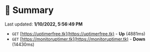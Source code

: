 # 📖 Summary
Last updated: **1/10/2022, 5:56:49 PM**

- `GET` [https://uptimerfree.tk](https://uptimerfree.tk) - **Up** (4881ms)
- `GET` [https://monitoruptimer.tk](https://monitoruptimer.tk) - **Down** (14430ms)
